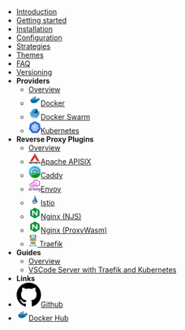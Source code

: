 - [Introduction](/)
- [Getting started](/getting-started)
- [Installation](/installation)
- [Configuration](/configuration)
- [Strategies](/strategies)
- [Themes](/themes)
- [FAQ](/faq)
- [Versioning](/versioning)
- **Providers**
  - [Overview](/providers/overview)
  - [<img src="assets/img/docker.svg" height=24px width=24px />Docker](/providers/docker)
  - [<img src="assets/img/docker_swarm.png" height=24px width=24px />Docker Swarm](/providers/docker_swarm)
  - [<img src="assets/img/kubernetes.png" height=24px width=24px />Kubernetes](/providers/kubernetes)
- **Reverse Proxy Plugins**
  - [Overview](/plugins/overview)
  - [<img src="assets/img/apacheapisix.png" height=24px width=24px />Apache APISIX](/plugins/apacheapisix)
  - [<img src="assets/img/caddy.png" height=24px width=24px />Caddy](/plugins/caddy) 
  - [<img src="assets/img/envoy.png" height=24px width=24px />Envoy](/plugins/envoy)
  - [<img src="assets/img/istio.png" height=24px width=24px />Istio](/plugins/istio)
  - [<img src="assets/img/nginx.svg" height=24px width=24px />Nginx (NJS)](/plugins/nginx)
  - [<img src="assets/img/nginx.svg" height=24px width=24px />Nginx (ProxyWasm)](/plugins/nginx_proxywasm)
  - [<img src="assets/img/traefik.png" height=24px /> Traefik](/plugins/traefik)
- **Guides**
  - [Overview](/guides/overview)
  - [VSCode Server with Traefik and Kubernetes](/guides/code-server-traefik-kubernetes.md)
- **Links**
- [<img src="assets/img/github.svg" />Github](https://github.com/acouvreur/sablier)
- [<img src="assets/img/docker.svg" height=24px />Docker Hub](https://hub.docker.com/r/acouvreur/sablier)
